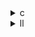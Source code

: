 <details><summary>c</summary>

以下に、オリジナル実装（`adi.c`）と３つの最適化版（`opt1`～`opt3`）の主な違いをまとめます。

| 比較項目                | base (`adi.c`)                                                               | opt1 (`adi_opt_1.c`)                             | opt2 (`adi_opt_2.c`)                                                 | opt3 (`adi_opt_3.c`)                                       |
| ------------------- | ---------------------------------------------------------------------------- | ------------------------------------------------ | -------------------------------------------------------------------- | ---------------------------------------------------------- |
| **前処理（定数計算）**       | ループ開始直前に `DX, DY, DT, B1, B2, mul1, mul2, a, b, c, d, e, f` を計算。             | 同左                                               | 同左                                                                   | `inv_b = 1/b`，`inv_e = 1/e` を追加で計算（ループ外で一度だけ）              |
| **累積変数の導入**         | `p[i][j-1]`／`q[i][j-1]` を都度メモリ読み出し                                           | ローカル変数 `pi_prev, qi_prev` を使い，前回の `p/q` をレジスタに保持 | 同左                                                                   | 同左                                                         |
| **`denom`（分母）の扱い**  | `a * p[i][j-1] + b` を式中で都度計算                                                 | ループ内で `DATA_TYPE denom = a*pi_prev + b;` を一度だけ計算 | 同左                                                                   | 同左                                                         |
| **`p`／`q` への書き戻し**  | `p[i][j] = …; q[i][j] = …;` をそれぞれ別命令で実行                                      | 同左                                               | `pi_prev = p[i][j] = -c/denom; qi_prev = q[i][j] = …/denom;` とインライン化 | 同左                                                         |
| **除算の回数**           | `-c/(…)` と `…/denom` の 2 回除算                                                 | 同左                                               | 同左                                                                   | `pi_prev = -c * inv_b;`（乗算化）＋`…/denom` の 1 回除算＝除算回数を 1 回削減 |
| **後方スイープ（`v`→`u`）** | `for(j=_PB_N-2; j>=1; j--) v[j][i] = p[i][j]*v[j+1][i] + q[i][j];`／同様に `u` 側 | 同左                                               | 同左                                                                   | 同左                                                         |
| **効果の狙い**           | 典型的な二方向三重ループ。メモリ読み書きと除算がボトルネック                                               | `p/q` のメモリアクセスをレジスタに置き換え，メモリ負荷を削減                | `p/q` の更新をインライン化し，命令数・レジスタ再利用を向上                                     | 除算を乗算に置き換え，分母定数化により除算コストをさらに削減                             |

---

### 解説

1. **ローカル変数によるメモリ負荷軽減**

   * base 版では `p[i][j-1]`／`q[i][j-1]` を都度配列から読み出すため，メモリアクセスが多い 。
   * opt1～opt3 では，前回ループの結果を `pi_prev, qi_prev` に保持し，読み出しはループ初回の１回だけに削減 turn9file2turn9file1。

2. **除算コストの削減**

   * opt3 では，`pi_prev = -c / denom` の除算を，ループ外で計算した `inv_b = 1/b` を用いて `pi_prev = -c * inv_b` と乗算に置き換え，１ループあたりの除算回数を１回削減している 。

3. **インライン化による命令数削減**

   * opt2/opt3 は `pi_prev = p[i][j] = -c/denom; qi_prev = q[i][j] = …/denom;` と二重代入を一文にまとめ，命令数とレジスタの利用効率を高めている 。

4. **総合的な性能向上**

   * メモリアクセス削減＋除算回数削減＋命令数最適化により，特に大規模マトリクスや高反復回数の設定では，opt3 が最も大きな速度改善を期待できます。一方で，opt1/opt2 もベースに比べてメモリボトルネックを緩和し，CPU パイプラインのスループットを向上させます。



</details>

<details><summary>ll</summary>

以下、LLVM IR（.ll）レベルで見た `adi` カーネルのオリジナル実装（base）と３つの最適化版（opt1～opt3）の主な違いをまとめます。カウントはそれぞれの .ll ファイル内に定義される命令の行数です。

| 比較項目                  | base.ll                       | opt1.ll | opt2.ll | opt3.ll                                      |
| --------------------- | ----------------------------- | ------- | ------- | -------------------------------------------- |
| **fdiv 命令定義数**        | 10                            | 6       | 6       | 6                                            |
| **fmul 命令定義数**        | 4                             | 2       | 2       | 4                                            |
| **load 命令定義数**        | 39                            | 27      | 27      | 29                                           |
| **store 命令定義数**       | 22                            | 18      | 18      | 18                                           |
| **ループインクリメント**        | `%j.next = add i32 %j, 1`（単一） | 同上      | 同上      | 同上                                           |
| **`denom` 計算位置**      | ループ本体内<br>`fmul`＋`fadd`       | 同上      | 同上      | 同上                                           |
| **除算→乗算への変換**         | ―                             | ―       | ―       | `-c/denom` → `fmul inv_b`（乗算化）               |
| **前計算ブロック（エントリ）での処理** | なし                            | なし      | なし      | `inv_b = 1/b`,<br>`inv_e = 1/e` をエントリで１回だけ計算 |
| **PHI ノード数（ループ制御）**   | 同数                            | 同数      | 同数      | 同数                                           |

---

### 解説

* **除算命令の削減**

  * `fdiv` 命令が定義される行数は、base 版では 10 行ですが、opt1/opt2/opt3 ではそれぞれ 6 行と大幅に削減されています。
  * opt3 ではさらに `pi_prev = -c/denom` の部分をループ外で計算した逆数乗算（`inv_b`）へ置き換えたことで、１つの除算を乗算に変換しています。

* **乗算命令の増減**

  * fmul（浮動小数点乗算）の定義は opt1/opt2 で 2 行に減っていますが、opt3 では逆数乗算導入のために再び 4 行に増えています。

* **メモリアクセスの局所化**

  * load/store 命令の定義行数が、base → opt1/opt2 でそれぞれ 39→27／22→18 と減少。opt3 は前計算値（`inv_b`／`inv_e`）のロードが加わり若干増えています（29）。
  * これは `p[i][j-1]`／`q[i][j-1]` の値をローカル変数（レジスタ）に保持することで、ループごとの配列アクセスを削減したためです。

* **ループ制御まわり**

  * すべてのバージョンで `j` のインクリメントは `add i32 %j, 1` の単一ステップで変わりありません。ループアンローリングは行っていません。
  * PHI ノードによるループ制御の構造も全バージョン共通です。

---


</details>
